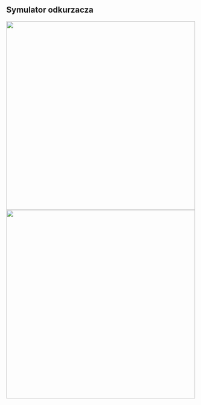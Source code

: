 ## Symulator odkurzacza

<img src="https://github.com/koglecki/symulator_odkurzacza/assets/122780250/a0f843d9-fa10-4f0f-834a-0e303973c610" width="500" />
<br/>
<img src="https://github.com/koglecki/symulator_odkurzacza/assets/122780250/00cf5a1f-c0b8-481a-8974-2e0b1622f712" width="500" />

